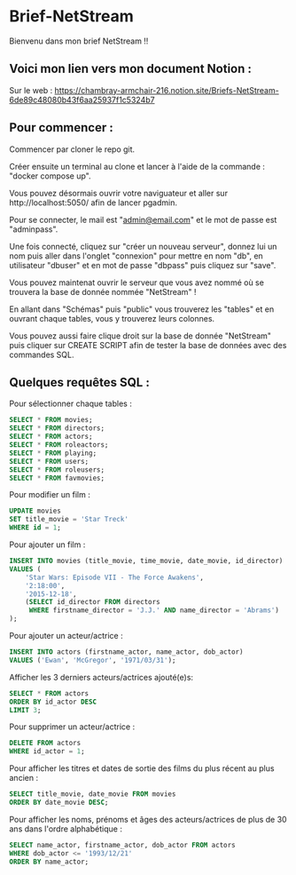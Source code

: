 # Brief-NetStream

Bienvenu dans mon brief NetStream !!

## Voici mon lien vers mon document Notion :

Sur le web :
https://chambray-armchair-216.notion.site/Briefs-NetStream-6de89c48080b43f6aa25937f1c5324b7

## Pour commencer :

Commencer par cloner le repo git.

Créer ensuite un terminal au clone et lancer à l'aide de la commande : "docker compose up".

Vous pouvez désormais ouvrir votre naviguateur et aller sur http://localhost:5050/ afin de lancer pgadmin.

Pour se connecter, le mail est "admin@email.com" et le mot de passe est "adminpass".

Une fois connecté, cliquez sur "créer un nouveau serveur",
donnez lui un nom puis aller dans l'onglet "connexion" pour mettre en nom "db", en utilisateur "dbuser" et en mot de passe "dbpass" puis cliquez sur "save".

Vous pouvez maintenat ouvrir le serveur que vous avez nommé où se trouvera la base de donnée nommée "NetStream" !

En allant dans "Schémas" puis "public" vous trouverez les "tables" et en ouvrant chaque tables, vous y trouverez leurs colonnes.

Vous pouvez aussi faire clique droit sur la base de donnée "NetStream" puis cliquer sur CREATE SCRIPT afin de tester la base de données avec des commandes SQL.

## Quelques requêtes SQL :

Pour sélectionner chaque tables :

```sql
SELECT * FROM movies;
SELECT * FROM directors;
SELECT * FROM actors;
SELECT * FROM roleactors;
SELECT * FROM playing;
SELECT * FROM users;
SELECT * FROM roleusers;
SELECT * FROM favmovies;
```

Pour modifier un film :

```sql
UPDATE movies
SET title_movie = 'Star Treck'
WHERE id = 1;
```

Pour ajouter un film :

```sql
INSERT INTO movies (title_movie, time_movie, date_movie, id_director)
VALUES (
    'Star Wars: Episode VII - The Force Awakens',
    '2:18:00',
    '2015-12-18',
    (SELECT id_director FROM directors
     WHERE firstname_director = 'J.J.' AND name_director = 'Abrams')
);
```

Pour ajouter un acteur/actrice :

```sql
INSERT INTO actors (firstname_actor, name_actor, dob_actor)
VALUES ('Ewan', 'McGregor', '1971/03/31');
```

Afficher les 3 derniers acteurs/actrices ajouté(e)s:

```sql
SELECT * FROM actors
ORDER BY id_actor DESC
LIMIT 3;
```

Pour supprimer un acteur/actrice :

```sql
DELETE FROM actors
WHERE id_actor = 1;
```

Pour afficher les titres et dates de sortie des films du plus récent au plus ancien :

```sql
SELECT title_movie, date_movie FROM movies
ORDER BY date_movie DESC;
```

Pour afficher les noms, prénoms et âges des acteurs/actrices de plus de 30 ans dans l'ordre alphabétique :

```sql
SELECT name_actor, firstname_actor, dob_actor FROM actors
WHERE dob_actor <= '1993/12/21'
ORDER BY name_actor;
```
